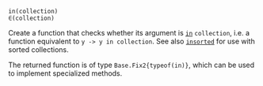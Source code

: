 ```
in(collection)
∈(collection)
```

Create a function that checks whether its argument is [`in`](@ref) `collection`, i.e. a function equivalent to `y -> y in collection`. See also [`insorted`](@ref) for use with sorted collections.

The returned function is of type `Base.Fix2{typeof(in)}`, which can be used to implement specialized methods.
